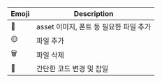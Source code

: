 | Emoji | Description | 
|------|---|
| 🎨 | asset 이미지, 폰트 등 필요한 파일 추가 |
| 🟡 | 파일 추가 |
| 🗑️ | 파일 삭제 |
| 💩 | 간단한 코드 변경 및 잡일 |